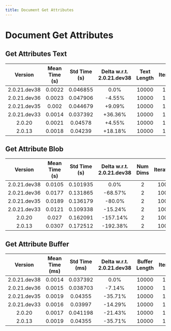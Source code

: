 ```yaml
---
title: Document Get Attributes
---
```

# Document Get Attributes

## Get Attributes Text

| Version | Mean Time (s) | Std Time (s) | Delta w.r.t. 2.0.21.dev38 | Text Length | Iterations |
| :---: | :---: | :---: | :---: | :---: | :---: |
| 2.0.21.dev38 | 0.0022 | 0.046855 | 0.0% | 10000 | 10000 |
| 2.0.21.dev36 | 0.0023 | 0.047906 | -4.55% | 10000 | 10000 |
| 2.0.21.dev35 | 0.002 | 0.044679 | +9.09% | 10000 | 10000 |
| 2.0.21.dev33 | 0.0014 | 0.037392 | +36.36% | 10000 | 10000 |
| 2.0.20 | 0.0021 | 0.04578 | +4.55% | 10000 | 10000 |
| 2.0.13 | 0.0018 | 0.04239 | +18.18% | 10000 | 10000 |
## Get Attribute Blob

| Version | Mean Time (s) | Std Time (s) | Delta w.r.t. 2.0.21.dev38 | Num Dims | Iterations |
| :---: | :---: | :---: | :---: | :---: | :---: |
| 2.0.21.dev38 | 0.0105 | 0.101935 | 0.0% | 2 | 10000 |
| 2.0.21.dev36 | 0.0177 | 0.131865 | -68.57% | 2 | 10000 |
| 2.0.21.dev35 | 0.0189 | 0.136179 | -80.0% | 2 | 10000 |
| 2.0.21.dev33 | 0.0121 | 0.109338 | -15.24% | 2 | 10000 |
| 2.0.20 | 0.027 | 0.162091 | -157.14% | 2 | 10000 |
| 2.0.13 | 0.0307 | 0.172512 | -192.38% | 2 | 10000 |
## Get Attribute Buffer

| Version | Mean Time (ms) | Std Time (ms) | Delta w.r.t. 2.0.21.dev38 | Buffer Length | Iterations |
| :---: | :---: | :---: | :---: | :---: | :---: |
| 2.0.21.dev38 | 0.0014 | 0.037392 | 0.0% | 10000 | 10000 |
| 2.0.21.dev36 | 0.0015 | 0.038703 | -7.14% | 10000 | 10000 |
| 2.0.21.dev35 | 0.0019 | 0.04355 | -35.71% | 10000 | 10000 |
| 2.0.21.dev33 | 0.0016 | 0.03997 | -14.29% | 10000 | 10000 |
| 2.0.20 | 0.0017 | 0.041198 | -21.43% | 10000 | 10000 |
| 2.0.13 | 0.0019 | 0.04355 | -35.71% | 10000 | 10000 |
